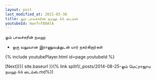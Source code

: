 ```yaml
---
layout: post
last_modified_at: 2021-03-30
title: ஓம் பாலச்சரின் நமஹ ௧௧ டைம்ஸ்
youtubeId: mwvfnfB0AlA
---
```

 
 
 ஓம் பாலச்சரின் நமஹ  
 
 -  ஒரு வலுவான இராணுவத்துடன் யார் நகர்கிறார்கள் 
 
  
 
  
 
 
 
 
 
 


{% include youtubePlayer.html id=page.youtubeId %}
 
[Next]({{ site.baseurl }}{% link  split1/_posts/2014-08-25-ஓம் மெட்ராஜாய நமஹ ௧௧ டைம்ஸ்.md%})
 
